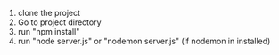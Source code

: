 1. clone the project
2. Go to project directory
3. run "npm install"
4. run "node server.js" or "nodemon server.js" (if nodemon in installed)
